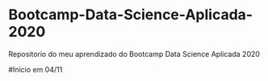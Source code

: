# Bootcamp-Data-Science-Aplicada-2020
 Repositorio do meu aprendizado do Bootcamp Data Science Aplicada 2020
 
 #Inicio em 04/11
